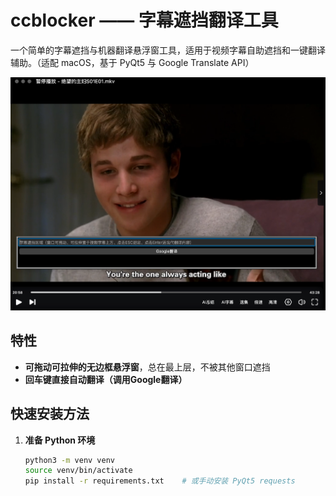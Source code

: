 # ccblocker —— 字幕遮挡翻译工具

一个简单的字幕遮挡与机器翻译悬浮窗工具，适用于视频字幕自助遮挡和一键翻译辅助。（适配 macOS，基于 PyQt5 与 Google Translate API）

![screenshot](screenshot.png)

## 特性

- **可拖动可拉伸的无边框悬浮窗**，总在最上层，不被其他窗口遮挡
- **回车键直接自动翻译（调用Google翻译）**


## 快速安装方法

1. **准备 Python 环境**
   ```sh
   python3 -m venv venv
   source venv/bin/activate
   pip install -r requirements.txt    # 或手动安装 PyQt5 requests